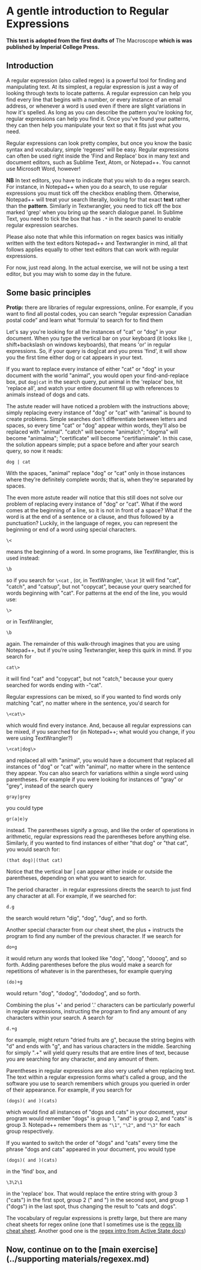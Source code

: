 # A gentle introduction to Regular Expressions

**This text is adopted from the first drafts of** The Macroscope **which is was published by Imperial College Press.**

## Introduction

A regular expression (also called regex) is a powerful tool for finding and manipulating text.  At its simplest, a regular expression is just a way of looking through texts to locate patterns. A regular expression can help you find every line that begins with a number, or every instance of an email address, or whenever a word is used even if there are slight variations in how it's spelled. As long as you can describe the pattern you're looking for, regular expressions can help you find it. Once you've found your patterns, they can then help you manipulate your text so that it fits just what you need.

Regular expressions can look pretty complex, but once you know the basic syntax and vocabulary, simple ‘regexes’ will be easy. Regular expressions can often be used right inside the 'Find and Replace' box in many text and document editors, such as Sublime Text, Atom, or Notepad++. You cannot use Microsoft Word, however!

**NB** In text editors, you have to indicate that you wish to do a regex search. For instance, in Notepad++ when you do a search, to use regular expressions you must tick off the checkbox enabling them. Otherwise, Notepad++ will treat your search literally, looking for that exact **text** rather than the **pattern**. Similarly in Textwrangler, you need to tick off the box marked 'grep' when you bring up the search dialogue panel. In Sublime Text, you need to tick the box that has `.*` in the search panel to enable regular expression searches.

Please also note that while this information on regex basics was initially written with the text editors Notepad++ and Textwrangler in mind, all that follows applies equally to other text editors that can work with regular expressions.

For now, just read along. In the actual exercise, we will not be using a text editor, but you may wish to some day in the future.

## Some basic principles

**Protip:** there are libraries of regular expressions, online. For example, if you want to find all postal codes, you can search “regular expression Canadian postal code” and learn what ‘formula’ to search for to find them

Let's say you're looking for all the instances of "cat" or "dog" in your document. When you type the vertical bar on your keyboard (it looks like ```|```, shift+backslash on windows keyboards), that means 'or' in regular expressions. So, if your query is dog|cat and you press 'find', it will show you the first time either dog or cat appears in your text.

If you want to replace every instance of either "cat" or "dog" in your document with the world "animal", you would open your find-and-replace box, put ```dog|cat``` in the search query, put animal in the 'replace' box, hit 'replace all', and watch your entire document fill up with references to animals instead of dogs and cats.

The astute reader will have noticed a problem with the instructions above; simply replacing every instance of "dog" or "cat" with "animal" is bound to create problems. Simple searches don't differentiate between letters and spaces, so every time "cat" or "dog" appear within words, they'll also be replaced with "animal". "catch" will become "animalch"; "dogma" will become "animalma"; "certificate" will become "certifianimale". In this case, the solution appears simple; put a space before and after your search query, so now it reads:

```dog | cat```  

With the spaces, "animal" replace "dog" or "cat" only in those instances where they're definitely complete words; that is, when they're separated by spaces.

The even more astute reader will notice that this still does not solve our problem of replacing every instance of "dog" or "cat". What if the word comes at the beginning of a line, so it is not in front of a space? What if the word is at the end of a sentence or a clause, and thus followed by a punctuation? Luckily, in the language of regex, you can represent the beginning or end of a word using special characters.

```\<```

means the beginning of a word. In some programs, like TextWrangler, this is used instead:

```\b```

so if you search for ```\<cat``` , (or, in TextWrangler, ```\bcat``` )it will find "cat", "catch", and "catsup", but not "copycat", because your query searched for words beginning with "cat". For patterns at the end of the line, you would use:

```\>```

or in TextWrangler,

```\b```

again.  The remainder of this walk-through imagines that you are using Notepad++, but if you’re using Textwrangler, keep this quirk in mind. If you search for

```cat\>```

it will find "cat" and "copycat", but not "catch," because your query searched for words ending with -"cat".

Regular expressions can be mixed, so if you wanted to find words only matching "cat", no matter where in the sentence, you'd search for

```\<cat\>```

which would find every instance. And, because all regular expressions can be mixed, if you searched for (in Notepad++; what would you change, if you were using TextWrangler?)

```\<cat|dog\>```

and replaced all with "animal", you would have a document that replaced all instances of "dog" or "cat" with "animal", no matter where in the sentence they appear. You can also search for variations within a single word using parentheses. For example if you were looking for instances of "gray" or "grey", instead of the search query

```gray|grey```

you could type

```gr(a|e)y```

instead. The parentheses signify a group, and like the order of operations in arithmetic, regular expressions read the parentheses before anything else. Similarly, if you wanted to find instances of either "that dog" or "that cat", you would search for:

```(that dog)|(that cat)```

 Notice that the vertical bar | can appear either inside or outside the parentheses, depending on what you want to search for.

The period character . in regular expressions directs the search to just find any character at all. For example, if we searched for:

```d.g```

the search would return "dig", "dog", "dug", and so forth.

Another special character from our cheat sheet, the plus + instructs the program to find any number of the previous character. If we search for

```do+g```

it would return any words that looked like "dog", "doog", "dooog", and so forth. Adding parentheses before the plus would make a search for repetitions of whatever is in the parentheses, for example querying

```(do)+g```

would return "dog", "dodog", "dododog", and so forth.

Combining the plus '+' and period '.' characters can be particularly powerful in regular expressions, instructing the program to find any amount of any characters within your search. A search for

```d.+g```

for example, might return "dried fruits are g", because the string begins with "d" and ends with "g", and has various characters in the middle. Searching for simply ".+" will yield query results that are entire lines of text, because you are searching for any character, and any amount of them.

Parentheses in regular expressions are also very useful when replacing text. The text within a regular expression forms what's called a group, and the software you use to search remembers which groups you queried in order of their appearance. For example, if you search for

```(dogs)( and )(cats)```

which would find all instances of "dogs and cats" in your document, your program would remember "dogs" is group 1, "and" is group 2, and "cats" is group 3. Notepad++ remembers them as `"\1"`, `"\2"`, and `"\3"` for each group respectively.

If you wanted to switch the order of "dogs" and "cats" every time the phrase "dogs and cats" appeared in your document, you would type

```(dogs)( and )(cats)```

in the 'find' box, and

```\3\2\1```

in the 'replace' box. That would replace the entire string with group 3 ("cats") in the first spot, group 2 (" and ") in the second spot, and group 1 ("dogs") in the last spot, thus changing the result to "cats and dogs".

The vocabulary of regular expressions is pretty large, but there are many cheat sheets for regex online (one that I sometimes use is the [regex lib cheat sheet](http://regexlib.com/CheatSheet.aspx). Another good one is the [regex intro from Active State docs](http://docs.activestate.com/komodo/4.4/regex-intro.html))


## Now, continue on to the [main exercise](../supporting materials/regexex.md)
